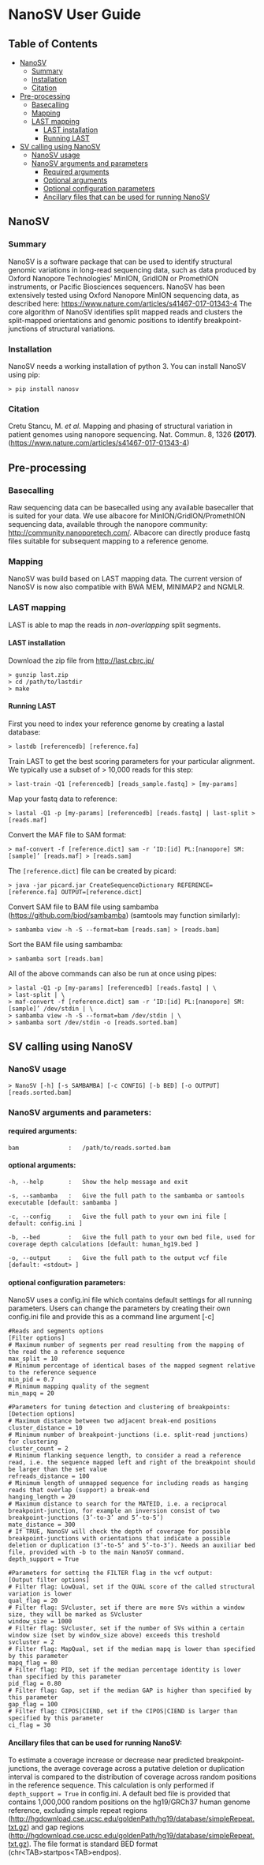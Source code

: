 NanoSV User Guide
=================

## Table of Contents
[//]: # (BEGIN automated TOC section, any edits will be overwritten on next source refresh)
* [NanoSV](#nanosv)
  * [Summary](#summary)
  * [Installation](#installation)
  * [Citation](#citation)
* [Pre-processing](#pre-processing)
  * [Basecalling](#basecalling)
  * [Mapping](#mapping)
  * [LAST mapping](#last-mapping)
    * [LAST installation](#last-installation)
    * [Running LAST](#running-last)
* [SV calling using NanoSV](#sv-calling-using-nanosv)
  * [NanoSV usage](#nanosv-usage)
  * [NanoSV arguments and parameters](#nanosv-arguments-and-parameters)
    * [Required arguments](#required-arguments)
    * [Optional arguments](#optional-arguments)
    * [Optional configuration parameters](#optional-configuration-parameters)
    * [Ancillary files that can be used for running NanoSV](#ancillary-files-that-can-be-used-for-running-nanosv)
    
[//]: # (END automated TOC section, any edits will be overwritten on next source refresh)

## NanoSV 
### Summary
NanoSV is a software package that can be used to identify structural genomic variations in long-read sequencing data, such as data produced by Oxford Nanopore Technologies’ MinION, GridION or PromethION instruments, or Pacific Biosciences sequencers.
NanoSV has been extensively tested using Oxford Nanopore MinION sequencing data, as described here: https://www.nature.com/articles/s41467-017-01343-4
The core algorithm of NanoSV identifies split mapped reads and clusters the split-mapped orientations and genomic positions to identify breakpoint-junctions of structural variations.

### Installation
NanoSV needs a working installation of python 3. You can install NanoSV using pip:
```
> pip install nanosv
```
### Citation
Cretu Stancu, M. *et al.* Mapping and phasing of structural variation in patient genomes using nanopore sequencing. Nat. Commun. 8, 1326 **(2017)**. (https://www.nature.com/articles/s41467-017-01343-4)

## Pre-processing

### Basecalling

Raw sequencing data can be basecalled using any available basecaller that is suited for your data. We use albacore for MinION/GridION/PromethION sequencing data, available through the nanopore community: http://community.nanoporetech.com/. Albacore can directly produce fastq files suitable for subsequent mapping to a reference genome.

### Mapping

NanoSV was build based on LAST mapping data. The current version of NanoSV is now also compatible with BWA MEM, MINIMAP2 and NGMLR.

### LAST mapping

LAST is able to map the reads in *non-overlapping* split segments.

#### LAST installation

Download the zip file from http://last.cbrc.jp/
```
> gunzip last.zip
> cd /path/to/lastdir
> make
```

#### Running LAST
First you need to index your reference genome by creating a lastal database:
```
> lastdb [referencedb] [reference.fa]
```
Train LAST to get the best scoring parameters for your particular alignment. We typically use a subset of > 10,000 reads for this step:
```
> last-train -Q1 [referencedb] [reads_sample.fastq] > [my-params]
```

Map your fastq data to reference:
```
> lastal -Q1 -p [my-params] [referencedb] [reads.fastq] | last-split > [reads.maf]
```
Convert the MAF file to SAM format:
```
> maf-convert -f [reference.dict] sam -r ‘ID:[id] PL:[nanopore] SM:[sample]’ [reads.maf] > [reads.sam]
```
The `[reference.dict]` file can be created by picard:
```
> java -jar picard.jar CreateSequenceDictionary REFERENCE=[reference.fa] OUTPUT=[reference.dict]
```
Convert SAM file to BAM file using sambamba (https://github.com/biod/sambamba) (samtools may function similarly):
```
> sambamba view -h -S --format=bam [reads.sam] > [reads.bam]
```
Sort the BAM file using sambamba: 
```
> sambamba sort [reads.bam]
```

All of the above commands can also be run at once using pipes:
```
> lastal -Q1 -p [my-params] [referencedb] [reads.fastq] | \
> last-split | \
> maf-convert -f [reference.dict] sam -r ‘ID:[id] PL:[nanopore] SM:[sample]’ /dev/stdin | \
> sambamba view -h -S --format=bam /dev/stdin | \
> sambamba sort /dev/stdin -o [reads.sorted.bam]

```

## SV calling using NanoSV

### NanoSV usage
```
> NanoSV [-h] [-s SAMBAMBA] [-c CONFIG] [-b BED] [-o OUTPUT] [reads.sorted.bam]
```

### NanoSV arguments and parameters:

#### required arguments:
```
bam              :   /path/to/reads.sorted.bam
```
#### optional arguments:
```
-h, --help       :   Show the help message and exit

-s, --sambamba   :   Give the full path to the sambamba or samtools executable [default: sambamba ]

-c, --config     :   Give the full path to your own ini file [ default: config.ini ]

-b, --bed        :   Give the full path to your own bed file, used for coverage depth calculations [default: human_hg19.bed ]

-o, --output     :   Give the full path to the output vcf file [default: <stdout> ]
```

#### optional configuration parameters:
NanoSV uses a config.ini file which contains default settings for all running parameters. Users can change the parameters by creating their own config.ini file and provide this as a command line argument [-c]
```
#Reads and segments options
[Filter options]
# Maximum number of segments per read resulting from the mapping of the read the a reference sequence
max_split = 10
# Minimum percentage of identical bases of the mapped segment relative to the reference sequence      
min_pid = 0.7
# Minimum mapping quality of the segment
min_mapq = 20

#Parameters for tuning detection and clustering of breakpoints:
[Detection options]
# Maximum distance between two adjacent break-end positions
cluster_distance = 10
# Minimum number of breakpoint-junctions (i.e. split-read junctions) for clustering
cluster_count = 2
# Minimum flanking sequence length, to consider a read a reference read, i.e. the sequence mapped left and right of the breakpoint should be larger than the set value
refreads_distance = 100
# Minimum length of unmapped sequence for including reads as hanging reads that overlap (support) a break-end
hanging_length = 20
# Maximum distance to search for the MATEID, i.e. a reciprocal breakpoint-junction, for example an inversion consist of two breakpoint-junctions (3’-to-3’ and 5’-to-5’)
mate_distance = 300
# If TRUE, NanoSV will check the depth of coverage for possible breakpoint-junctions with orientations that indicate a possible deletion or duplication (3’-to-5’ and 5’-to-3’). Needs an auxiliar bed file, provided with -b to the main NanoSV command.
depth_support = True

#Parameters for setting the FILTER flag in the vcf output:
[Output filter options]
# Filter flag: LowQual, set if the QUAL score of the called structural variation is lower
qual_flag = 20
# Filter flag: SVcluster, set if there are more SVs within a window size, they will be marked as SVcluster
window_size = 1000
# Filter flag: SVcluster, set if the number of SVs within a certain window size (set by window_size above) exceeds this treshold
svcluster = 2
# Filter flag: MapQual, set if the median mapq is lower than specified by this parameter
mapq_flag = 80
# Filter flag: PID, set if the median percentage identity is lower than specified by this parameter
pid_flag = 0.80
# Filter flag: Gap, set if the median GAP is higher than specified by this parameter
gap_flag = 100
# Filter flag: CIPOS|CIEND, set if the CIPOS|CIEND is larger than specified by this parameter
ci_flag = 30
```

#### Ancillary files that can be used for running NanoSV:
To estimate a coverage increase or decrease near predicted breakpoint-junctions, the average coverage across a putative deletion or duplication interval is compared to the distribution of coverage across random positions in the reference sequence. This calculation is only performed if `depth_support = True` in config.ini. A default bed file is provided that contains 1,000,000 random positions on the hg19/GRCh37 human genome reference, excluding simple repeat regions (http://hgdownload.cse.ucsc.edu/goldenPath/hg19/database/simpleRepeat.txt.gz) and gap regions (http://hgdownload.cse.ucsc.edu/goldenPath/hg19/database/simpleRepeat.txt.gz). The file format is standard BED format (chr\<TAB\>startpos\<TAB\>endpos).

